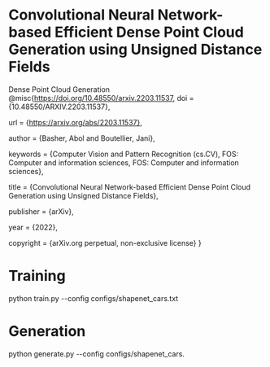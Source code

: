# Convolutional Neural Network-based Efficient Dense Point Cloud Generation using Unsigned Distance Fields
Dense Point Cloud Generation
@misc{https://doi.org/10.48550/arxiv.2203.11537,
  doi = {10.48550/ARXIV.2203.11537},
  
  url = {https://arxiv.org/abs/2203.11537},
  
  author = {Basher, Abol and Boutellier, Jani},
  
  keywords = {Computer Vision and Pattern Recognition (cs.CV), FOS: Computer and information sciences, FOS: Computer and information sciences},
  
  title = {Convolutional Neural Network-based Efficient Dense Point Cloud Generation using Unsigned Distance Fields},
  
  publisher = {arXiv},
  
  year = {2022},
  
  copyright = {arXiv.org perpetual, non-exclusive license}
}
# Training 
python train.py --config configs/shapenet_cars.txt
# Generation 
python generate.py --config configs/shapenet_cars.
